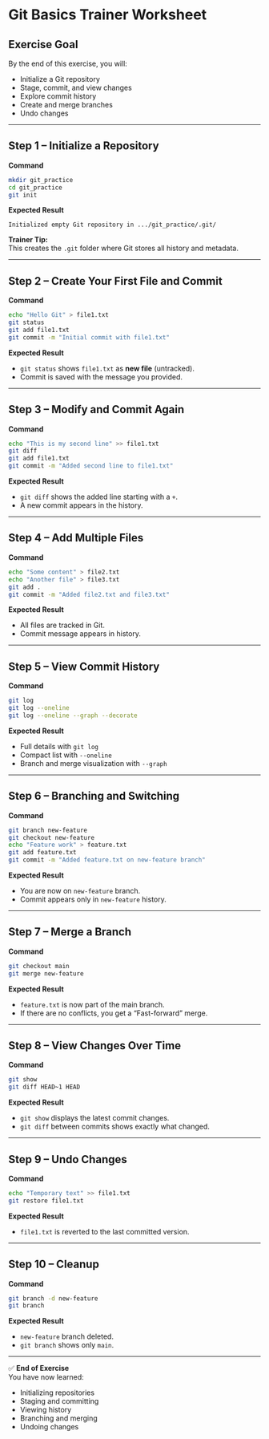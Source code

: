 # Git Basics Trainer Worksheet

## Exercise Goal
By the end of this exercise, you will:
- Initialize a Git repository
- Stage, commit, and view changes
- Explore commit history
- Create and merge branches
- Undo changes

---

## Step 1 – Initialize a Repository
**Command**
```bash
mkdir git_practice
cd git_practice
git init
```
**Expected Result**
```
Initialized empty Git repository in .../git_practice/.git/
```
**Trainer Tip:**  
This creates the `.git` folder where Git stores all history and metadata.

---

## Step 2 – Create Your First File and Commit
**Command**
```bash
echo "Hello Git" > file1.txt
git status
git add file1.txt
git commit -m "Initial commit with file1.txt"
```
**Expected Result**
- `git status` shows `file1.txt` as **new file** (untracked).
- Commit is saved with the message you provided.

---

## Step 3 – Modify and Commit Again
**Command**
```bash
echo "This is my second line" >> file1.txt
git diff
git add file1.txt
git commit -m "Added second line to file1.txt"
```
**Expected Result**
- `git diff` shows the added line starting with a `+`.
- A new commit appears in the history.

---

## Step 4 – Add Multiple Files
**Command**
```bash
echo "Some content" > file2.txt
echo "Another file" > file3.txt
git add .
git commit -m "Added file2.txt and file3.txt"
```
**Expected Result**
- All files are tracked in Git.
- Commit message appears in history.

---

## Step 5 – View Commit History
**Command**
```bash
git log
git log --oneline
git log --oneline --graph --decorate
```
**Expected Result**
- Full details with `git log`
- Compact list with `--oneline`
- Branch and merge visualization with `--graph`

---

## Step 6 – Branching and Switching
**Command**
```bash
git branch new-feature
git checkout new-feature
echo "Feature work" > feature.txt
git add feature.txt
git commit -m "Added feature.txt on new-feature branch"
```
**Expected Result**
- You are now on `new-feature` branch.
- Commit appears only in `new-feature` history.

---

## Step 7 – Merge a Branch
**Command**
```bash
git checkout main
git merge new-feature
```
**Expected Result**
- `feature.txt` is now part of the main branch.
- If there are no conflicts, you get a “Fast-forward” merge.

---

## Step 8 – View Changes Over Time
**Command**
```bash
git show
git diff HEAD~1 HEAD
```
**Expected Result**
- `git show` displays the latest commit changes.
- `git diff` between commits shows exactly what changed.

---

## Step 9 – Undo Changes
**Command**
```bash
echo "Temporary text" >> file1.txt
git restore file1.txt
```
**Expected Result**
- `file1.txt` is reverted to the last committed version.

---

## Step 10 – Cleanup
**Command**
```bash
git branch -d new-feature
git branch
```
**Expected Result**
- `new-feature` branch deleted.
- `git branch` shows only `main`.

---

✅ **End of Exercise**  
You have now learned:
- Initializing repositories
- Staging and committing
- Viewing history
- Branching and merging
- Undoing changes
